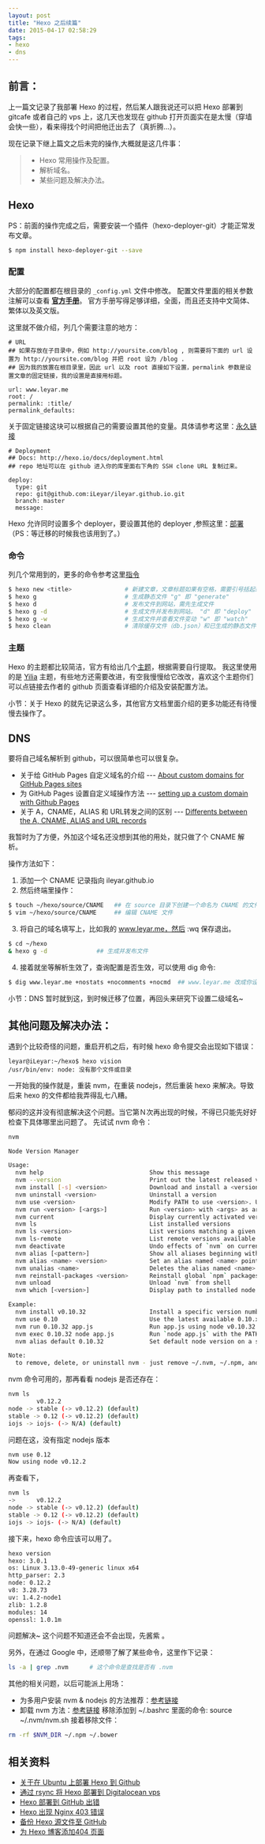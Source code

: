 ```yaml
---
layout: post
title: "Hexo 之后续篇"
date: 2015-04-17 02:58:29
tags: 
- hexo
- dns
---
```


## 前言：
上一篇文记录了我部署 Hexo 的过程，然后某人跟我说还可以把 Hexo 部署到 gitcafe 或者自己的 vps 上，这几天也发现在 github 打开页面实在是太慢（穿墙会快一些），看来得找个时间把他迁出去了（真折腾...）。

现在记录下继上篇文之后未完的操作,大概就是这几件事：

> * Hexo 常用操作及配置。
> * 解析域名。
> * 某些问题及解决办法。

<!--more-->
## Hexo 
PS：前面的操作完成之后，需要安装一个插件（hexo-deployer-git）才能正常发布文章。
```bash
$ npm install hexo-deployer-git --save
```
### 配置
大部分的配置都在根目录的 `_config.yml` 文件中修改。
配置文件里面的相关参数注解可以查看 [**官方手册**](http://hexo.io/zh-cn/docs/configuration.html)。
官方手册写得足够详细，全面，而且还支持中文简体、繁体以及英文版。

这里就不做介绍，列几个需要注意的地方：
```
# URL
## 如果存放在子目录中，例如 http://yoursite.com/blog , 则需要将下面的 url 设置为 http://yoursite.com/blog 并把 root 设为 /blog .
## 因为我的放置在根目录里，因此 url 以及 root 直接如下设置，permalink 参数是设置文章的固定链接，我的设置是直接用标题。

url: www.leyar.me
root: /
permalink: :title/  
permalink_defaults:

```
关于固定链接这块可以根据自己的需要设置其他的变量。具体请参考这里：[永久链接](http://hexo.io/zh-cn/docs/permalinks.html)
```
# Deployment
## Docs: http://hexo.io/docs/deployment.html
## repo 地址可以在 github 进入你的库里面右下角的 SSH clone URL 复制过来。

deploy:
  type: git
  repo: git@github.com:iLeyar/ileyar.github.io.git
  branch: master
  message:

```
Hexo 允许同时设置多个 deployer，要设置其他的 deployer ,参照这里：[部署](http://hexo.io/zh-cn/docs/deployment.html) （PS：等迁移的时候我也该用到了。）

### 命令

列几个常用到的，更多的命令参考这里[指令](http://hexo.io/zh-cn/docs/commands.html)

```bash
$ hexo new <title>               # 新建文章，文章标题如果有空格，需要引号括起来。
$ hexo g                         # 生成静态文件 "g" 即 "generate"
$ hexo d                         # 发布文件到网站，需先生成文件
$ hexo g -d                      # 生成文件并发布到网站。 "d" 即 "deploy"
$ hexo g -w                      # 生成文件并查看文件变动 "w" 即 "watch"
$ hexo clean                     # 清除缓存文件（db.json）和已生成的静态文件（public）

```
### 主题

Hexo 的主题都比较简洁，官方有给出几个[主题](http://hexo.io/themes/)，根据需要自行提取。
我这里使用的是 [Yilia](https://github.com/litten/hexo-theme-yilia) 主题，有些地方还需要改进，有空我慢慢给它改改，喜欢这个主题你们可以点链接去作者的 github 页面查看详细的介绍及安装配置方法。

小节：关于 Hexo 的就先记录这么多，其他官方文档里面介绍的更多功能还有待慢慢去操作了。

## DNS

要将自己域名解析到 github，可以很简单也可以很复杂。

- 关于给 GitHub Pages 自定义域名的介绍 --- [About custom domains for GitHub Pages sites](https://help.github.com/articles/about-custom-domains-for-github-pages-sites/)
- 为 GitHub Pages 设置自定义域操作方法 --- [setting up a custom domain with Github Pages](https://help.github.com/articles/setting-up-a-custom-domain-with-github-pages/)
- 关于 A，CNAME，ALIAS 和 URL转发之间的区别 --- [Differents between the A, CNAME, ALIAS and URL records](http://support.dnsimple.com/articles/differences-between-a-cname-alias-url/)

我暂时为了方便，外加这个域名还没想到其他的用处，就只做了个 CNAME 解析。

操作方法如下：
1. 添加一个 CNAME 记录指向 ileyar.github.io 
2. 然后终端里操作：
 ```bash
$ touch ~/hexo/source/CNAME   ## 在 source 目录下创建一个命名为 CNAME 的文件
$ vim ~/hexo/source/CNAME     ## 编辑 CNAME 文件
 ```
3. 将自己的域名填写上，比如我的 www.leyar.me，然后 :wq 保存退出。
 ```bash
$ cd ~/hexo
& hexo g -d              ## 生成并发布文件
 ```
4. 接着就坐等解析生效了，查询配置是否生效，可以使用 dig 命令:
 ```bash
$ dig www.leyar.me +nostats +nocomments +nocmd  ## www.leyar.me 改成你设置的域名
 ```
小节：DNS 暂时就到这，到时候迁移了位置，再回头来研究下设置二级域名~

## 其他问题及解决办法：

遇到个比较奇怪的问题，重启开机之后，有时候 hexo 命令提交会出现如下错误：
```
leyar@iLeyar:~/hexo$ hexo vision
/usr/bin/env: node: 没有那个文件或目录
```
一开始我的操作就是，重装 nvm，在重装 nodejs，然后重装 hexo 来解决。导致后来 hexo 的文件都给我弄得乱七八糟。

郁闷的这并没有彻底解决这个问题。当它第Ｎ次再出现的时候，不得已只能先好好检查下具体哪里出问题了。
先试试 nvm 命令：
```bash
nvm

Node Version Manager

Usage:
  nvm help                              Show this message
  nvm --version                         Print out the latest released version of nvm
  nvm install [-s] <version>            Download and install a <version>, [-s] from source. Uses .nvmrc if available
  nvm uninstall <version>               Uninstall a version
  nvm use <version>                     Modify PATH to use <version>. Uses .nvmrc if available
  nvm run <version> [<args>]            Run <version> with <args> as arguments. Uses .nvmrc if available for <version>
  nvm current                           Display currently activated version
  nvm ls                                List installed versions
  nvm ls <version>                      List versions matching a given description
  nvm ls-remote                         List remote versions available for install
  nvm deactivate                        Undo effects of `nvm` on current shell
  nvm alias [<pattern>]                 Show all aliases beginning with <pattern>
  nvm alias <name> <version>            Set an alias named <name> pointing to <version>
  nvm unalias <name>                    Deletes the alias named <name>
  nvm reinstall-packages <version>      Reinstall global `npm` packages contained in <version> to current version
  nvm unload                            Unload `nvm` from shell
  nvm which [<version>]                 Display path to installed node version. Uses .nvmrc if available

Example:
  nvm install v0.10.32                  Install a specific version number
  nvm use 0.10                          Use the latest available 0.10.x release
  nvm run 0.10.32 app.js                Run app.js using node v0.10.32
  nvm exec 0.10.32 node app.js          Run `node app.js` with the PATH pointing to node v0.10.32
  nvm alias default 0.10.32             Set default node version on a shell

Note:
  to remove, delete, or uninstall nvm - just remove ~/.nvm, ~/.npm, and ~/.bower folders

```
nvm 命令可用的，那再看看 nodejs 是否还存在：
```bash
nvm ls
        v0.12.2
node -> stable (-> v0.12.2) (default)
stable -> 0.12 (-> v0.12.2) (default)
iojs -> iojs- (-> N/A) (default)
```
问题在这，没有指定 nodejs 版本
```bash
nvm use 0.12
Now using node v0.12.2
```
再查看下，
```bash
nvm ls
->      v0.12.2
node -> stable (-> v0.12.2) (default)
stable -> 0.12 (-> v0.12.2) (default)
iojs -> iojs- (-> N/A) (default)

```
接下来，hexo 命令应该可以用了。
```bash
hexo version
hexo: 3.0.1
os: Linux 3.13.0-49-generic linux x64
http_parser: 2.3
node: 0.12.2
v8: 3.28.73
uv: 1.4.2-node1
zlib: 1.2.8
modules: 14
openssl: 1.0.1m

```
问题解决~
这个问题不知道还会不会出现，先酱紫 。

另外，在通过 Google 中，还顺带了解了某些命令，这里作下记录：
```bash
ls -a | grep .nvm      # 这个命令是查找是否有 .nvm 
```
其他的相关问题，以后可能派上用场：

- 为多用户安装 nvm & nodejs 的方法推荐：[参考链接](http://stackoverflow.com/questions/11542846/nvm-node-js-recommended-install-for-all-users)
- 卸载 nvm 方法：[参考链接](https://github.com/creationix/nvm/issues/298)
  移除添加到 ~/.bashrc 里面的命令: source ~/.nvm/nvm.sh
  接着移除文件：
 ```bash
 rm -rf $NVM_DIR ~/.npm ~/.bower
 ```
## 相关资料
+ [关于在 Ubuntu 上部署 Hexo 到 Github](http://www.leyar.me/create-a-blog-with-hexo-in-ubuntu/)
+ [通过 rsync 将 Hexo 部署到 Digitalocean vps](http://www.leyar.me/Digitalocean-vps-nginx-setup/)
+ [Hexo 部署到 GitHub 出错](http://www.leyar.me/hexo-deploy-to-git-error/)
+ [Hexo 出现 Nginx 403 错误](http://www.leyar.me/hexo-nginx-403-forbidden/)
+ [备份 Hexo 源文件至 GitHub](http://www.leyar.me/backup-your-blog-to-github/)
+ [为 Hexo 博客添加404 页面](http://www.leyar.me/create-404-page/)
